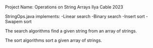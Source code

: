 Project Name: Operations on String Arrays
Ilya Cable 2023

StringOps.java implements:
-Linear search
-Binary search
-Insert sort
-Swapem sort

The search algorithms find a given string from an array of strings.

The sort algorithms sort a given array of strings.